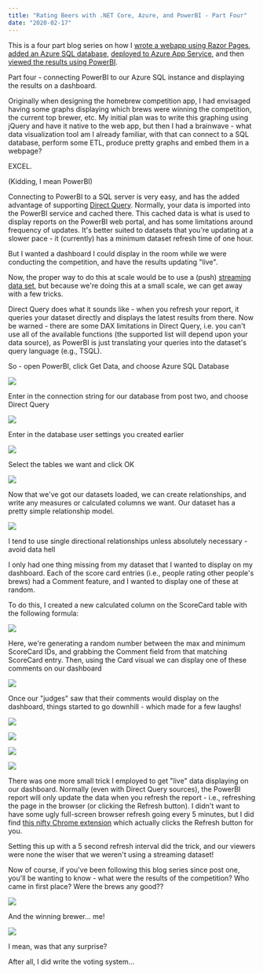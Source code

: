 ```yaml
---
title: "Rating Beers with .NET Core, Azure, and PowerBI - Part Four"
date: "2020-02-17"
---
```


This is a four part blog series on how I [wrote a webapp using Razor Pages](https://sysadminasaservice.blog/rating-beers-with-net-core-azure-and-powerbi-part-one/), [added an Azure SQL database](https://sysadminasaservice.blog/rating-beers-with-net-core-azure-and-powerbi-part-two/), [deployed to Azure App Service](https://sysadminasaservice.blog/rating-beers-with-net-core-azure-and-powerbi-part-three/), and then [viewed the results using PowerBI](https://sysadminasaservice.blog/rating-beers-with-net-core-azure-and-powerbi-part-four/).

Part four - connecting PowerBI to our Azure SQL instance and displaying the results on a dashboard.

Originally when designing the homebrew competition app, I had envisaged having some graphs displaying which brews were winning the competition, the current top brewer, etc. My initial plan was to write this graphing using jQuery and have it native to the web app, but then I had a brainwave - what data visualization tool am I already familiar, with that can connect to a SQL database, perform some ETL, produce pretty graphs and embed them in a webpage?

EXCEL.

(Kidding, I mean PowerBI)

Connecting to PowerBI to a SQL server is very easy, and has the added advantage of supporting [Direct Query](https://docs.microsoft.com/en-us/power-bi/desktop-directquery-about). Normally, your data is imported into the PowerBI service and cached there. This cached data is what is used to display reports on the PowerBI web portal, and has some limitations around frequency of updates. It's better suited to datasets that you're updating at a slower pace - it (currently) has a minimum dataset refresh time of one hour.

But I wanted a dashboard I could display in the room while we were conducting the competition, and have the results updating "live".

Now, the proper way to do this at scale would be to use a (push) [streaming data set](https://docs.microsoft.com/en-us/power-bi/service-real-time-streaming), but because we're doing this at a small scale, we can get away with a few tricks.

Direct Query does what it sounds like - when you refresh your report, it queries your dataset directly and displays the latest results from there. Now be warned - there are some DAX limitations in Direct Query, i.e. you can't use all of the available functions (the supported list will depend upon your data source), as PowerBI is just translating your queries into the dataset's query language (e.g., TSQL).

So - open PowerBI, click Get Data, and choose Azure SQL Database

![](https://sysadminasaservice.files.wordpress.com/2020/02/image-16.png?w=736)

Enter in the connection string for our database from post two, and choose Direct Query

![](https://sysadminasaservice.files.wordpress.com/2020/02/image-17.png?w=456)

Enter in the database user settings you created earlier

![](https://sysadminasaservice.files.wordpress.com/2020/02/image-18.png?w=1024)

Select the tables we want and click OK

![](https://sysadminasaservice.files.wordpress.com/2020/02/image-19.png?w=1024)

Now that we've got our datasets loaded, we can create relationships, and write any measures or calculated columns we want. Our dataset has a pretty simple relationship model.

![](https://sysadminasaservice.files.wordpress.com/2020/02/image-20.png?w=817)

I tend to use single directional relationships unless absolutely necessary - avoid data hell

I only had one thing missing from my dataset that I wanted to display on my dashboard. Each of the score card entries (i.e., people rating other people's brews) had a Comment feature, and I wanted to display one of these at random.

To do this, I created a new calculated column on the ScoreCard table with the following formula:

![](https://sysadminasaservice.files.wordpress.com/2020/02/image-22.png?w=324)

Here, we're generating a random number between the max and minimum ScoreCard IDs, and grabbing the Comment field from that matching ScoreCard entry. Then, using the Card visual we can display one of these comments on our dashboard

![](https://sysadminasaservice.files.wordpress.com/2020/02/image-23.png?w=264)

Once our "judges" saw that their comments would display on the dashboard, things started to go downhill - which made for a few laughs!

![](https://sysadminasaservice.files.wordpress.com/2020/02/image-25.png?w=327)

![](https://sysadminasaservice.files.wordpress.com/2020/02/image-26.png?w=321)

![](https://sysadminasaservice.files.wordpress.com/2020/02/image-27.png?w=230)

![](https://sysadminasaservice.files.wordpress.com/2020/02/image-28.png?w=320)

There was one more small trick I employed to get "live" data displaying on our dashboard. Normally (even with Direct Query sources), the PowerBI report will only update the data when you refresh the report - i.e., refreshing the page in the browser (or clicking the Refresh button). I didn't want to have some ugly full-screen browser refresh going every 5 minutes, but I did find [this nifty Chrome extension](https://chrome.google.com/webstore/detail/auto-refresh-powerbi-repo/nnigckpadeknonmjogfefhaddaegfmnn?hl=en) which actually clicks the Refresh button for you.

Setting this up with a 5 second refresh interval did the trick, and our viewers were none the wiser that we weren't using a streaming dataset!

Now of course, if you've been following this blog series since post one, you'll be wanting to know - what were the results of the competition? Who came in first place? Were the brews any good??

![](https://sysadminasaservice.files.wordpress.com/2020/02/image-29.png?w=1005)

And the winning brewer... me!

![](https://sysadminasaservice.files.wordpress.com/2020/02/image-30.png?w=1005)

I mean, was that any surprise?

After all, I did write the voting system...
